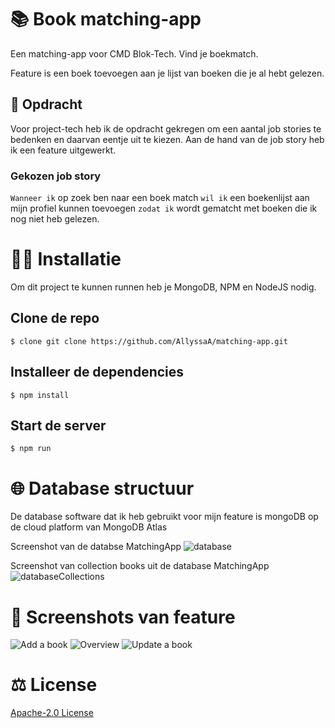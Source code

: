 # 📚 Book matching-app 

Een matching-app voor CMD Blok-Tech. Vind je boekmatch.

Feature is een boek toevoegen aan je lijst van boeken die je al hebt gelezen.

## 📝 Opdracht

Voor project-tech heb ik de opdracht gekregen om een aantal job stories te bedenken en daarvan eentje uit te kiezen. Aan de hand van de job story heb ik een feature uitgewerkt.

### Gekozen job story
`Wanneer ik` op zoek ben naar een boek match `wil ik` een boekenlijst aan mijn profiel kunnen toevoegen `zodat ik` wordt gematcht met boeken die ik nog niet heb gelezen.

# 👩‍🏫 Installatie
Om dit project te kunnen runnen heb je MongoDB, NPM en NodeJS nodig.

## Clone de repo

```
$ clone git clone https://github.com/AllyssaA/matching-app.git
```

## Installeer de dependencies

```
$ npm install
```

## Start de server
```
$ npm run
```

# 🌐 Database structuur
De database software dat ik heb gebruikt voor mijn feature is mongoDB op de cloud platform van MongoDB Atlas

Screenshot van de databse MatchingApp
![database](https://i.imgur.com/HlP994I.jpg)


Screenshot van collection books uit de database MatchingApp
![databaseCollections](https://i.imgur.com/HlP994I.jpg)

# 📃 Screenshots van feature

![Add a book](https://i.imgur.com/UCfg96y.png) ![Overview](https://i.imgur.com/dSA1T07.png)
![Update a book](https://i.imgur.com/j9jalE6.jpg)

# ⚖ License
[Apache-2.0 License](https://github.com/AllyssaA/matching-app/blob/main/LICENSE)





